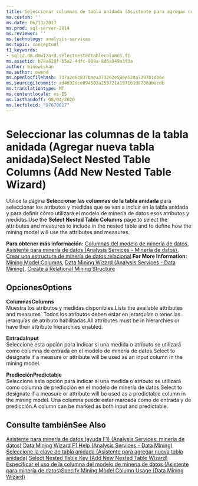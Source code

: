 ```yaml
---
title: Seleccionar columnas de tabla anidada (Asistente para agregar nueva tabla anidada) | Microsoft Docs
ms.custom: ''
ms.date: 06/13/2017
ms.prod: sql-server-2014
ms.reviewer: ''
ms.technology: analysis-services
ms.topic: conceptual
f1_keywords:
- sql12.dm.dmwizard.selectnestedtablecolumns.f1
ms.assetid: b78a820f-b5a2-4dfc-809a-8d6a949a3f3a
author: minewiskan
ms.author: owend
ms.openlocfilehash: 737a2e6c837baea373262e586e528a7307b1db6e
ms.sourcegitcommit: ad4d92dce894592a259721a1571b1d8736abacdb
ms.translationtype: MT
ms.contentlocale: es-ES
ms.lasthandoff: 08/04/2020
ms.locfileid: "87670617"
---
```

# <a name="select-nested-table-columns-add-new-nested-table-wizard"></a><span data-ttu-id="ba033-102">Seleccionar las columnas de la tabla anidada (Agregar nueva tabla anidada)</span><span class="sxs-lookup"><span data-stu-id="ba033-102">Select Nested Table Columns (Add New Nested Table Wizard)</span></span>
  <span data-ttu-id="ba033-103">Utilice la página **Seleccionar las columnas de la tabla anidada** para seleccionar los atributos y medidas que se van a incluir en la tabla anidada y para definir cómo utilizará el modelo de minería de datos esos atributos y medidas.</span><span class="sxs-lookup"><span data-stu-id="ba033-103">Use the **Select Nested Table Columns** page to select the attributes and measures to include in the nested table and to define how the mining model will use the attributes and measures.</span></span>  
  
 <span data-ttu-id="ba033-104">**Para obtener más información:** [Columnas del modelo de minería de datos](data-mining/mining-model-columns.md), [Asistente para minería de datos &#40;Analysis Services - Minería de datos&#41;](data-mining/data-mining-wizard-analysis-services-data-mining.md), [Crear una estructura de minería de datos relacional](data-mining/create-a-relational-mining-structure.md).</span><span class="sxs-lookup"><span data-stu-id="ba033-104">**For More Information:** [Mining Model Columns](data-mining/mining-model-columns.md), [Data Mining Wizard &#40;Analysis Services - Data Mining&#41;](data-mining/data-mining-wizard-analysis-services-data-mining.md), [Create a Relational Mining Structure](data-mining/create-a-relational-mining-structure.md)</span></span>  
  
## <a name="options"></a><span data-ttu-id="ba033-105">Opciones</span><span class="sxs-lookup"><span data-stu-id="ba033-105">Options</span></span>  
 <span data-ttu-id="ba033-106">**Columnas**</span><span class="sxs-lookup"><span data-stu-id="ba033-106">**Columns**</span></span>  
 <span data-ttu-id="ba033-107">Muestra los atributos y medidas disponibles.</span><span class="sxs-lookup"><span data-stu-id="ba033-107">Lists the available attributes and measures.</span></span> <span data-ttu-id="ba033-108">Todos los atributos deben estar en jerarquías o tener las jerarquías de atributo habilitadas.</span><span class="sxs-lookup"><span data-stu-id="ba033-108">All attributes must be in hierarchies or have their attribute hierarchies enabled.</span></span>  
  
 <span data-ttu-id="ba033-109">**Entrada**</span><span class="sxs-lookup"><span data-stu-id="ba033-109">**Input**</span></span>  
 <span data-ttu-id="ba033-110">Seleccione esta opción para indicar si una medida o atributo se utilizará como columna de entrada en el modelo de minería de datos.</span><span class="sxs-lookup"><span data-stu-id="ba033-110">Select to designate if a measure or attribute will be used as an input column in the mining model.</span></span>  
  
 <span data-ttu-id="ba033-111">**Predicción**</span><span class="sxs-lookup"><span data-stu-id="ba033-111">**Predictable**</span></span>  
 <span data-ttu-id="ba033-112">Seleccione esta opción para indicar si una medida o atributo se utilizará como columna de predicción en el modelo de minería de datos.</span><span class="sxs-lookup"><span data-stu-id="ba033-112">Select to designate if a measure or attribute will be used as a predictable column in the mining model.</span></span> <span data-ttu-id="ba033-113">Una columna puede estar marcada como de entrada y de predicción.</span><span class="sxs-lookup"><span data-stu-id="ba033-113">A column can be marked as both input and predictable.</span></span>  
  
## <a name="see-also"></a><span data-ttu-id="ba033-114">Consulte también</span><span class="sxs-lookup"><span data-stu-id="ba033-114">See Also</span></span>  
 <span data-ttu-id="ba033-115">[Asistente para minería de datos (ayuda F1) &#40;Analysis Services: minería de datos&#41;](data-mining-wizard-f1-help-analysis-services-data-mining.md) </span><span class="sxs-lookup"><span data-stu-id="ba033-115">[Data Mining Wizard F1 Help &#40;Analysis Services - Data Mining&#41;](data-mining-wizard-f1-help-analysis-services-data-mining.md) </span></span>  
 <span data-ttu-id="ba033-116">[Seleccione la clave de tabla anidada &#40;Asistente para agregar nueva tabla anidada&#41;](select-nested-table-key-add-new-nested-table-wizard.md) </span><span class="sxs-lookup"><span data-stu-id="ba033-116">[Select Nested Table Key &#40;Add New Nested Table Wizard&#41;](select-nested-table-key-add-new-nested-table-wizard.md) </span></span>  
 [<span data-ttu-id="ba033-117">Especificar el uso de la columna del modelo de minería de datos &#40;Asistente para minería de datos&#41;</span><span class="sxs-lookup"><span data-stu-id="ba033-117">Specify Mining Model Column Usage &#40;Data Mining Wizard&#41;</span></span>](specify-mining-model-column-usage-data-mining-wizard.md)  
  
  
